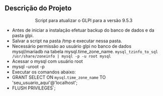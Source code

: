 ## Descrição do Projeto
<p align="center">Script para atualizar o GLPI para a versão 9.5.3</p>

* Antes de iniciar a instalação efetuar backup do banco de dados e da pasta glpi.
* Salvar a script na pasta /tmp e executar nessa pasta.
* Necessário permissão  ao usuário glpi no banco de dados mysql/mariadb na tabela mysql.time_zone_name.
`mysql_tzinfo_to_sql /usr/share/zoneinfo | mysql -p -u root mysql`
* Acessar o mysql com usuário root
* mysql -uroot -p
* Executar os comandos abaixo:
* GRANT SELECT ON `mysql`.`time_zone_name` TO 'seu_usuario_aqui'@'localhost';
* FLUSH PRIVILEGES`;  
